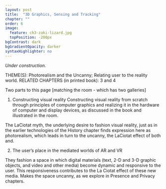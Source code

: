 ```yaml
---
layout: post
title:  "3D Graphics, Sensing and Tracking"
chapter: ""
order: 6
image:
  feature: ch3-zaki-lizard.jpg
  topPosition: -200px
bgContrast: dark
bgGradientOpacity: darker
syntaxHighlighter: no
---
```


_Under construction._

THEME(S):  Photorealism and the Uncanny; Relating user to the reality world.
RELATED CHAPTERS (in printed book): 3 and 4

Two parts to this page [matching the room - which has two galleries]

1. Constructing visual reality
Constructing visual reality from scratch through principles of computer graphics and realizing it in the hardware of computer and display devices, as discussed in the book and illustrated in the room. 

The LaCiotat myth, the underlying desire to fashion visual reality,  just as in the earlier technologies of the History chapter finds expression here as photorealism, which leads in turn to the uncanny, the LaCiotat effect of both and. 

2. The user’s place in the mediated worlds of AR and VR

They fashion a space in which digital materials (text, 2-D and 3-D graphic objects, and video and other media) become dynamic and responsive to the user. This responsiveness contributes to the La Ciotat effect of these new media. Makes the space uncanny, as we explore in Presence and Privacy chapters. 
